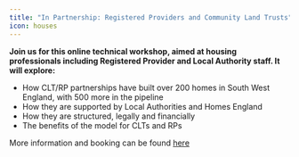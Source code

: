 ```yaml
---
title: "In Partnership: Registered Providers and Community Land Trusts"
icon: houses
---
```

**Join us for this online technical workshop, aimed at housing professionals including Registered Provider and Local Authority staff.  It will explore:**

* How CLT/RP partnerships have built over 200 homes in South West England, with 500 more in the pipeline
* How they are supported by Local Authorities and Homes England
* How they are structured, legally and financially
* The benefits of the model for CLTs and RPs

More information and booking can be found [here](https://www.eventbrite.co.uk/e/in-partnership-registered-providers-community-land-trusts-tickets-130008560103)